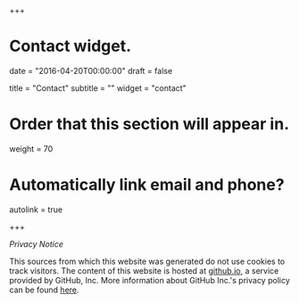 +++
# Contact widget.

date = "2016-04-20T00:00:00"
draft = false

title = "Contact"
subtitle = ""
widget = "contact"

# Order that this section will appear in.
weight = 70

# Automatically link email and phone?
autolink = true

+++

*Privacy Notice*

This sources from which this website was generated do not use cookies to track visitors. The content of this website is hosted at [github.io](https://github.io), a service provided by GitHub, Inc. More information about GitHub Inc.'s privacy policy can be found [here](https://help.github.com/articles/github-privacy-statement/#what-information-github-collects-and-why).